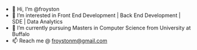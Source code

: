 - 👋 Hi, I’m @froyston
- 👀 I’m interested in Front End Development | Back End Development | SDE | Data Analytics
- 🌱 I’m currently pursuing Masters in Computer Science from University at Buffalo
- 📫 Reach me @ froystonm@gmail.com

<!---
froyston/froyston is a ✨ special ✨ repository because its `README.md` (this file) appears on your GitHub profile.
You can click the Preview link to take a look at your changes.
--->
